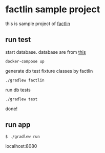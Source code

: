 # factlin sample project

this is sample project of [factlin](https://github.com/maeharin/factlin)

## run test

start database. database are from [this](http://www.postgresqltutorial.com/postgresql-sample-database/)

```
docker-compose up
```

generate db test fixture classes by factlin

```
./gradlew factlin
```

run db tests

```
./gradlew test
```

done!

## run app

```
$ ./gradlew run
```

localhost:8080
